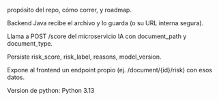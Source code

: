 propósito del repo, cómo correr, y roadmap.

Backend Java recibe el archivo y lo guarda (o su URL interna segura).

Llama a POST /score del microservicio IA con document_path y document_type.

Persiste risk_score, risk_label, reasons, model_version. 

Expone al frontend un endpoint propio (ej. /document/{id}/risk) con esos datos.

Version de python: Python 3.13